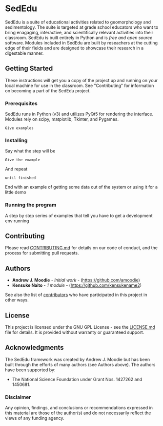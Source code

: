# SedEdu

SedEdu is a suite of educational activities related to geomorphology and sedimentology. The suite is targeted at grade school educators who want to bring enagaging, interactive, and scientifically relevant activities into their classroom. SedEdu is built entirely in Python and is *free and open source* software. Modules included in SedEdu are built by reseachers at the cutting edge of their fields and are designed to showcase their research in a digestable manner.


## Getting Started

These instructions will get you a copy of the project up and running on your local machine for use in the classroom. See "Contributing" for information on becoming a part of the SedEdu project.

### Prerequisites

SedEdu runs in Python (v3) and utilizes PyQt5 for rendering the interface. Modules rely on scipy, matplotlib, Tkinter, and Pygames.

```
Give examples
```

### Installing

Say what the step will be

```
Give the example
```

And repeat

```
until finished
```

End with an example of getting some data out of the system or using it for a little demo

### Running the program
A step by step series of examples that tell you have to get a development env running


## Contributing

Please read [CONTRIBUTING.md](CONTRIBUTING.md) for details on our code of conduct, and the process for submitting pull requests.


## Authors

* **Andrew J. Moodie** - *Initial work* - (https://github.com/amoodie)
* **Kensuke Naito** - *1 module* - (https://github.com/kensukename2)

See also the list of [contributors](https://github.com/amoodie/sededu/graphs/contributors) who have participated in this project in other ways.


## License

This project is licensed under the GNU GPL License - see the [LICENSE.md](LICENSE.md) file for details. It is provided without warranty or guaranteed support.


## Acknowledgments

The SedEdu framework was created by Andrew J. Moodie but has been built through the efforts of many authors (see Authors above). The authors have been supported by: 
* The National Science Foundation under Grant Nos. 1427262 and 1450681. 

### Disclaimer

Any opinion, findings, and conclusions or recommendations expressed in this material are those of the author(s) and do not necessarily reflect the views of any funding agency.